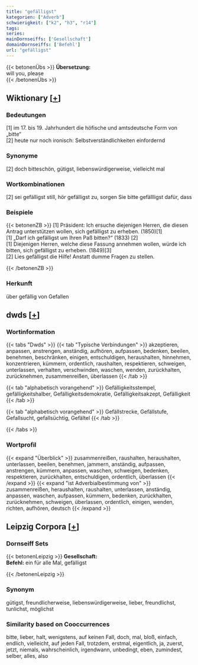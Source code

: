 ```yaml
---
title: "gefälligst"
kategorien: ["Adverb"]
schwierigkeit: ["k2", "h3", "r14"]
tags:
series:
mainDornseiffs: ['Gesellschaft']
domainDornseiffs: ['Befehl']
url: "gefälligst"
---
```


{{< betonenÜbs >}}
**Übersetzung:**  
will you, please  
{{< /betonenÜbs >}}

## Wiktionary [[+](https://de.wiktionary.org/wiki/gefälligst)]

### Bedeutungen
[1] im 17. bis 19. Jahrhundert die höfische und amtsdeutsche Form von „bitte“  
[2] heute nur noch ironisch: Selbstverständlichkeiten einfordernd  

### Synonyme
[2] doch bitteschön, gütigst, liebenswürdigerweise, vielleicht mal  

### Wortkombinationen
[2] sei gefälligst still, hör gefälligst zu, sorgen Sie bitte gefällligst dafür, dass  

### Beispiele
{{< betonenZB >}}
[1] Präsident: Ich ersuche diejenigen Herren, die diesen Antrag unterstützen wollen, sich gefälligst zu erheben. (1850)[1]  
[1] „Darf ich gefälligst um Ihren Paß bitten?“ (1833) [2]  
[1] Diejenigen Herren, welche diese Fassung annehmen wollen, würde ich bitten, sich gefälligst zu erheben. (1849)[3]  
[2] Lies gefälligst die Hilfe! Anstatt dumme Fragen zu stellen.  

{{< /betonenZB >}}
### Herkunft
über gefällig von Gefallen  



## dwds [[+](https://www.dwds.de/wb/gefälligst)]

### Wortinformation
{{< tabs "Dwds" >}}
{{< tab "Typische Verbindungen" >}}
akzeptieren, anpassen, anstrengen, anständig, aufhören, aufpassen, bedenken, beeilen, benehmen, beschränken, einigen, entschuldigen, heraushalten, hinnehmen, konzentrieren, kümmern, ordentlich, raushalten, respektieren, schweigen, unterlassen, verhalten, verschwinden, waschen, wenden, zurückhalten, zurücknehmen, zusammenreißen, überlassen
{{< /tab >}}

{{< tab "alphabetisch vorangehend" >}}
Gefälligkeitsstempel, gefälligkeitshalber, Gefälligkeitsdemokratie, Gefälligkeitsakzept, Gefälligkeit
{{< /tab >}}

{{< tab "alphabetisch vorangehend" >}}
Gefällstrecke, Gefällstufe, Gefallsucht, gefallsüchtig, Gefältel
{{< /tab >}}

{{< /tabs >}}

### Wortprofil
{{< expand "Überblick" >}} zusammenreißen, raushalten, heraushalten, unterlassen, beeilen, benehmen, jammern, anständig, aufpassen, anstrengen, kümmern, anpassen, waschen, schweigen, bedenken, respektieren, zurückhalten, entschuldigen, ordentlich, überlassen {{< /expand >}}
{{< expand "ist Adverbialbestimmung von" >}} zusammenreißen, heraushalten, raushalten, unterlassen, anständig, anpassen, waschen, aufpassen, kümmern, bedenken, zurückhalten, zurücknehmen, schweigen, überlassen, ordentlich, einigen, wenden, richten, aufhören, deutsch {{< /expand >}}

## Leipzig Corpora [[+](https://corpora.uni-leipzig.de/en/res?word=gefälligst&corpusId=deu_newscrawl-public_2018)]

### Dornseiff Sets
{{< betonenLeipzig >}}
**Gesellschaft:**  
**Befehl:** ein für alle Mal, gefälligst  

{{< /betonenLeipzig >}}

### Synonym
gütigst, freundlicherweise, liebenswürdigerweise, lieber, freundlichst, tunlichst, möglichst


### Similarity based on Cooccurrences
bitte, lieber, halt, wenigstens, auf keinen Fall, doch, mal, bloß, einfach, endlich, vielleicht, auf jeden Fall, trotzdem, erstmal, eigentlich, ja, zuerst, jetzt, niemals, wahrscheinlich, irgendwann, unbedingt, eben, zumindest, selber, alles, also

